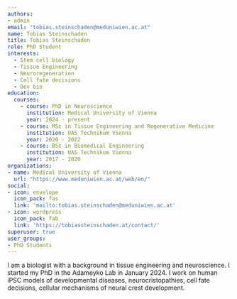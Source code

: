 ```yaml
---
authors:
- admin
email: "tobias.steinschaden@meduniwien.ac.at"
name: Tobias Steinschaden
title: Tobias Steinschaden
role: PhD Student
interests:
  - Stem cell biology
  - Tissue Engineering
  - Neuroregeneration
  - Cell fate decisions
  - Dev bio
education:
  courses:
    - course: PhD in Neuroscience
      institution: Medical University of Vienna
      year: 2024 - present
    - course: MSc in Tissue Engineering and Regenerative Medicine
      institution: UAS Technikum Vienna
      year: 2020 - 2022
    - course: BSc in Biomedical Engineering
      institution: UAS Technikum Vienna
      year: 2017 - 2020
organizations:
- name: Medical University of Vienna
  url: "https://www.meduniwien.ac.at/web/en/"
social:
- icon: envelope
  icon_pack: fas
  link: 'mailto:tobias.steinschaden@meduniwien.ac.at'
- icon: wordpress
  icon_pack: fab
  link: 'https://tobiassteinschaden.at/contact/'
superuser: true
user_groups:
- PhD Students
---
```

I am a biologist with a background in tissue engineering and neuroscience. I started my PhD in the Adameyko Lab in January 2024. I work on human iPSC models of developmental diseases, neurocristopathies, cell fate decisions, cellular mechanisms of neural crest development.